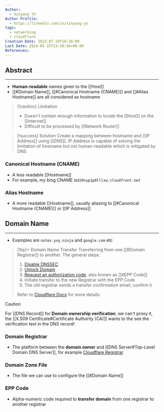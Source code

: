 ```yaml
---
Author:
  - Xinyang YU
Author Profile:
  - https://linkedin.com/in/xinyang-yu
tags:
  - networking
  - cloudflare
Creation Date: 2023-07-24T18:28:00
Last Date: 2024-05-15T23:58:56+08:00
References: 
---
```

## Abstract
---
- **Human-readable** names given to the [[Host]]
- [[#Domain Name]], [[#Canonical Hostname (CNAME)]] and [[#Alias Hostname]] are all considered as hostname

>[!caution] Limitation
>- Doesn't contain enough information to locate the [[Host]] on the [[Internet]]
>- Difficult to be processed by [[Network Router]]


>[!success] Solution
>Create a mapping between hostname and [[IP Address]] using [[DNS]]. IP Address is capable of solving the limitation of hostname but not human-readable which is mitigated by DNS


### Canonical Hostname (CNAME)
- A less readable [[Hostname]]
- For example, my blog CNAME is``d29nyp1p0lllzw.cloudfront.net``

### Alias Hostname
- A more readable [[Hostname]], usually aliasing to [[#Canonical Hostname (CNAME)]] or [[IP Address]]


## Domain Name
---
- Examples are `notes.yxy.ninja` and  `google.com` etc

>[!tip]+ Domain Name Transfer
>Transferring from one [[#Domain Registrar]] to another. The general steps:
>	1. [Disable DNSSEC](https://developers.cloudflare.com/registrar/get-started/transfer-domain-to-cloudflare/#disable-dnssec)
>	2. [Unlock Domain](https://developers.cloudflare.com/registrar/get-started/transfer-domain-to-cloudflare/#2-unlock-the-domain)
>	3. [Request an authorization code](https://developers.cloudflare.com/registrar/get-started/transfer-domain-to-cloudflare/#4-request-an-authorization-code), also known as [[#EPP Code]]
>	4. Initiate transfer to the new Registrar with the EPP Code
>	5. The old registrar sends a transfer confirmation email, confirm it
>	   
>Refer to [Cloudflare Docs](https://developers.cloudflare.com/registrar/get-started/transfer-domain-to-cloudflare/#disable-dnssec) for more details

>[!caution]
> For [[DNS Record]] for **Domain ownership verification**, we can't proxy it, the [[X.509 Certificate#Certificate Authority (CA)]] wants to the see the verification text in the DNS record!



### Domain Registrar
- The platform between the **domain owner** and [[DNS Server#Top-Level Domain DNS Server]], for example [Cloudflare Registrar](https://developers.cloudflare.com/registrar/)

### Domain Zone File
- The file we can use to configure the [[#Domain Name]]

### EPP Code
- Alpha-numeric code required to **transfer domain** from one registrar to another registrar


